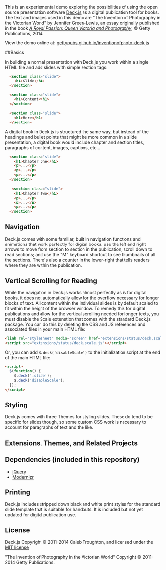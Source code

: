 This is an experiemental demo exploring the possibilities of using the open source presentation software [Deck.js](http://imakewebthings.com/deck.js/) as a digital publication tool for books. The text and images used in this demo are "The Invention of Photography in the Victorian World" by Jennifer Green-Lewis, an essay originally published in the book [*A Royal Passion: Queen Victoria and Photography*](http://shop.getty.edu/products/a-royal-passion-queen-victoria-and-photography-978-1606061558), © Getty Publications, 2014.

View the demo online at: [gettypubs.github.io/inventionofphoto-deck.js](http://gettypubs.github.io/inventionofphoto-deck.js)

##Basics

In building a normal presentation with Deck.js you work within a single HTML file and add slides with simple section tags:

```html
  <section class="slide">
    <h1>Slide</h1>
  </section>
  
  <section class="slide">
    <h1>Content</h1>
  </section>
  
  <section class="slide">
    <h1>Here</h1>
  </section>
```

A digital book in Deck.js is structured the same way, but instead of the headings and bullet points that might be more common in a slide presentation, a digital book would include chapter and section titles, paragraphs of content, images, captions, etc...

```html
  <section class="slide">
    <h1>Chapter One</h1>
    <p>...</p>
    <p>...</p>
    <p>...</p>
  </section>
  
   <section class="slide">
    <h1>Chapter Two</h1>
    <p>...</p>
    <p>...</p>
    <p>...</p>
  </section>
```

## Navigation

Deck.js comes with some familiar, built in navigation functions and animations that work perfectly for digital books: use the left and right arrows to move from section to section in the publication; scroll down to read sections; and use the "M" keyboard shortcut to see thumbnails of all the sections. There's also a counter in the lower-right that tells readers where they are within the publication.

## Vertical Scrolling for Reading

While the navigation in Deck.js works almost perfectly as is for digital books, it does not automatically allow for the overflow necessary for longer blocks of text. All content within the individual slides is by default scaled to fit within the height of the browser window. To remedy this for digital publications and allow for the vertical scrolling needed for longer texts, you must disable the Scale extenstion that comes with the standard Deck.js package. You can do this by deleting the CSS and JS references and associated files in your main HTML file:

```html
<link rel="stylesheet" media="screen" href="extensions/status/deck.scale.css">
<script src="extensions/status/deck.scale.js"></script>
```

Or, you can add `$.deck('disableScale')` to the initialization script at the end of the main HTML file:

```html
<script>
  $(function() {
    $.deck('.slide');
    $.deck('disableScale');
  });
</script>
```

## Styling

Deck.js comes with three Themes for styling slides. These do tend to be specific for slides though, so some custom CSS work is necessary to account for paragraphs of text and the like.

## Extensions, Themes, and Related Projects

## Dependencies (included in this repository)

- [jQuery](http://jquery.com)
- [Modernizr](http://modernizr.com)

## Printing

Deck.js includes stripped down black and white print styles for the standard slide template that is suitable for handouts. It is included but not yet updated for digital publication use.

## License

Deck.js Copyright © 2011-2014 Caleb Troughton, and licensed under the [MIT license](https://github.com/imakewebthings/deck.js/blob/master/MIT-license.txt)

"The Invention of Photography in the Victorian World" Copyright © 2011-2014 Getty Publications.
